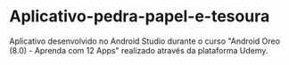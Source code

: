 # Aplicativo-pedra-papel-e-tesoura
Aplicativo desenvolvido no Android Studio durante o curso "Android Oreo (8.0) - Aprenda com 12 Apps" realizado através da plataforma Udemy.
